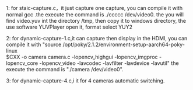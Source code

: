 1: for staic-capture.c，it just capture one capture, you can compile it with normal gcc .the execute the command is  ./ccccc /dev/video0.
the you will find video.yuv int the directory /tmp, then copy it to windows directory, the use software YUVPlayer open it, format select YUY2

2: for dynamic-capture-1.c,it can capture then display in the HDMI, you can compile it with 
"source /opt/poky/2.1.2/environment-setup-aarch64-poky-linux   
$CXX -o camera  camera.c -lopencv_highgui -lopencv_imgproc -lopencv_core -lopencv_video -lavcodec -lavfilter -lavdevice -lavutil"
the execute the command is  "./camera /dev/video0".

3: for dynamic-capture-4.c,i it for 4 cameras automatic switching.
